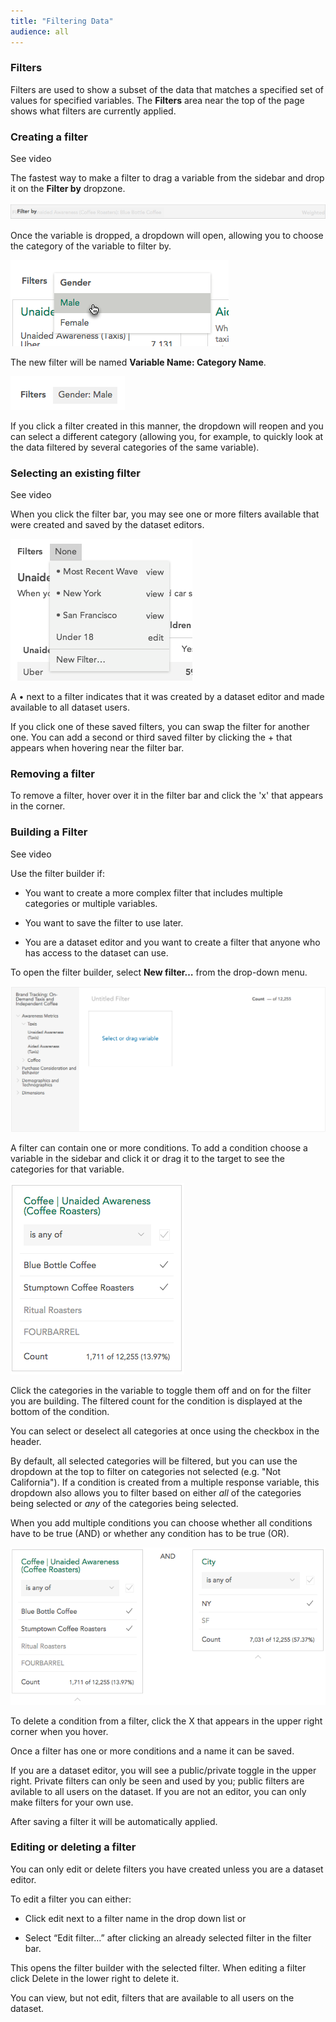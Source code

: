 ```yaml
---
title: "Filtering Data"
audience: all
---
```


### Filters

Filters are used to show a subset of the data that matches a specified set of values for specified variables. The **Filters** area near the top of the page shows what filters are currently applied.

### Creating a filter

<a class="video" onclick="window.open('https://www.youtube.com/embed/iKicbL0NpGg?rel=0&amp;controls=0&amp;autoplay=1', '_blank', 'location=yes,height=650,width=1120,scrollbars=no,status=yes');">See video</a>

The fastest way to make a filter to drag a variable from the sidebar and drop it on the **Filter by** dropzone.

![](images/FilterDropZone.png)

Once the variable is dropped, a dropdown will open, allowing you to choose the category of the variable to filter by.

![](images/SelectQuickFilter.png)

The new filter will be named **Variable Name: Category Name**.

![](images/QuickFilterGender.png)

If you click a filter created in this manner, the dropdown will reopen and you can select a different category (allowing you, for example, to quickly look at the data filtered by several categories of the same variable).

### Selecting an existing filter

<a class="video" onclick="window.open('https://www.youtube.com/embed/dJeEyXvu228?rel=0&amp;controls=0&amp;autoplay=1', '_blank', 'location=yes,height=650,width=1120,scrollbars=no,status=yes');">See video</a>

When you click the filter bar, you may see one or more filters available that were created and saved by the dataset editors.

![](images/FilterSelect.png)

A • next to a filter indicates that it was created by a dataset editor and made available to all dataset users.

If you click one of these saved filters, you can swap the filter for another one. You can add a second or third saved filter by clicking the + that appears when hovering near the filter bar. 

### Removing a filter

To remove a filter, hover over it in the filter bar and click the 'x' that appears in the corner.

### Building a Filter

<a class="video" onclick="window.open('https://www.youtube.com/embed/2dJ1eQB-ugk?rel=0&amp;controls=0&amp;autoplay=1', '_blank', 'location=yes,height=650,width=1120,scrollbars=no,status=yes');">See video</a>

Use the filter builder if:

* You want to create a more complex filter that includes multiple categories or multiple variables.

* You want to save the filter to use later.

* You are a dataset editor and you want to create a filter that anyone who has access to the dataset can use.

To open the filter builder, select **New filter…** from the drop-down menu. 

![](images/FilterBuilderEmpty.png)

A filter can contain one or more conditions. To add a condition choose a variable in the sidebar and click it or drag it to the target to see the categories for that variable.

![](images/FilterBuilderCondition.png)

Click the categories in the variable to toggle them off and on for the filter you are building. The filtered count for the condition is displayed at the bottom of the condition.

You can select or deselect all categories at once using the checkbox in the header.

By default, all selected categories will be filtered, but you can use the dropdown at the top to filter on categories not selected (e.g. "Not California"). If a condition is created from a multiple response variable, this dropdown also allows you to filter based on either *all* of the categories being selected or *any* of the categories being selected.

When you add multiple conditions you can choose whether all conditions have to be true (AND) or whether any condition has to be true (OR).

![](images/FilterBuilderComplexCondition.png)

To delete a condition from a filter, click the X that appears in the upper right corner when you hover.

Once a filter has one or more conditions and a name it can be saved.

If you are a dataset editor, you will see a public/private toggle in the upper right. Private filters can only be seen and used by you; public filters are avilable to all users on the dataset. If you are not an editor, you can only make filters for your own use.

After saving a filter it will be automatically applied.

### Editing or deleting a filter

You can only edit or delete filters you have created unless you are a dataset editor.

To edit a filter you can either:

  * Click edit next to a filter name in the drop down list or

  * Select “Edit filter…” after clicking an already selected filter in the filter bar.

This opens the filter builder with the selected filter. When editing a filter click Delete in the lower right to delete it.

You can view, but not edit, filters that are available to all users on the dataset.
